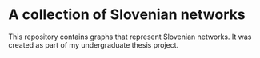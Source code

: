 # A collection of Slovenian networks
This repository contains graphs that represent Slovenian networks. It was created as part of my undergraduate thesis project.
